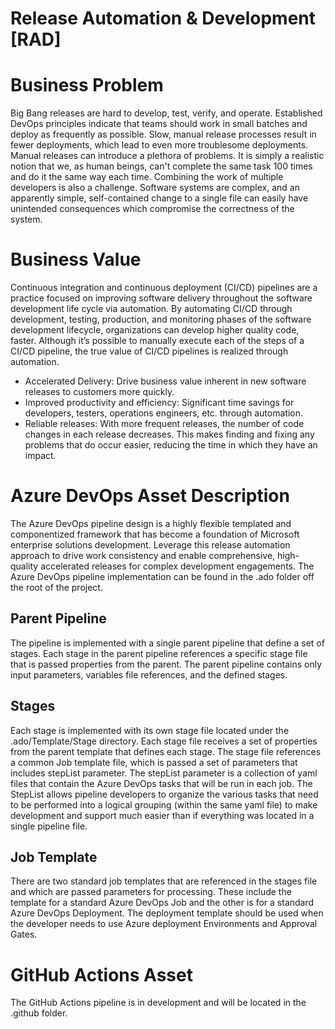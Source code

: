 # Release Automation & Development [RAD]

# Business Problem

Big Bang releases are hard to develop, test, verify, and operate. Established DevOps principles indicate that teams should work in small batches and deploy as frequently as possible. Slow, manual release processes result in fewer deployments, which lead to even more troublesome deployments. Manual releases can introduce a plethora of problems. It is simply a realistic notion that we, as human beings, can't complete the same task 100 times and do it the same way each time. Combining the work of multiple developers is also a challenge. Software systems are complex, and an apparently simple, self-contained change to a single file can easily have unintended consequences which compromise the correctness of the system.

# Business Value

Continuous integration and continuous deployment (CI/CD) pipelines are a practice focused on improving software delivery throughout the software development life cycle via automation. By automating CI/CD through development, testing, production, and monitoring phases of the software development lifecycle, organizations can develop higher quality code, faster. Although it’s possible to manually execute each of the steps of a CI/CD pipeline, the true value of CI/CD pipelines is realized through automation.

- Accelerated Delivery: Drive business value inherent in new software releases to customers more quickly.
- Improved productivity and efficiency: Significant time savings for developers, testers, operations engineers, etc. through automation.
- Reliable releases: With more frequent releases, the number of code changes in each release decreases. This makes finding and fixing any problems that do occur easier, reducing the time in which they have an impact.

# Azure DevOps Asset Description

The Azure DevOps pipeline design is a highly flexible templated and componentized framework that has become a foundation of Microsoft enterprise solutions development. Leverage this release automation approach to drive work consistency and enable comprehensive, high-quality accelerated releases for complex development engagements. The Azure DevOps pipeline implementation can be found in the .ado folder off the root of the project.

## Parent Pipeline

The pipeline is implemented with a single parent pipeline that define a set of stages.  Each stage in the parent pipeline references a specific stage file that is passed properties from the parent.  The parent pipeline contains only input parameters, variables file references, and the defined stages.

## Stages

Each stage is implemented with its own stage file located under the .ado/Template/Stage directory.  Each stage file receives a set of properties from the parent template that defines each stage.  The stage file references a common Job template file, which is passed a set of parameters that includes stepList parameter.  The stepList parameter is a collection of yaml files that contain the Azure DevOps tasks that will be run in each job.  The StepList allows pipeline developers to organize the various tasks that need to be performed into a logical grouping (within the same yaml file) to make development and support much easier than if everything was located in a single pipeline file.

## Job Template

There are two standard job templates that are referenced in the stages file and which are passed parameters for processing.  These include the template for a standard Azure DevOps Job and the other is for a standard Azure DevOps Deployment.  The deployment template should be used when the developer needs to use Azure deployment Environments and Approval Gates.

# GitHub Actions Asset

The GitHub Actions pipeline is in development and will be located in the .github folder.  
